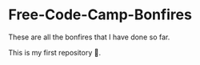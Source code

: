 # Free-Code-Camp-Bonfires
These are all the bonfires that I have done so far.

This is my first repository :pizza:.
